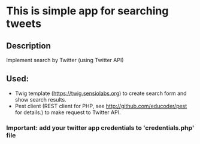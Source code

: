 # This is simple app for searching tweets
## Description
Implement search by Twitter (using Twitter API)
## Used:
* Twig template (https://twig.sensiolabs.org) to create search form and show search results.
* Pest client (REST client for PHP, see http://github.com/educoder/pest for details.) to make request to Twitter API.
### Important: add your twitter app credentials to 'credentials.php' file
